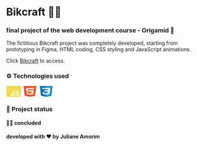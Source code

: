# Bikcraft 🚴‍♀️​
### final project of the web development course - Origamid 🐺

The fictitious Bikcraft project was completely developed, starting from prototyping in Figma, HTML coding, CSS styling and JavaScript animations.

Click [Bikcraft](https://amorimlt.github.io/Bikcraft/) to access.

<h3 id="tecnologias">⚙️ Technologies used</h3>

<div style="display: inline_block">
  <img align="center" alt="Juliane-Js" height="30" width="40" src="https://raw.githubusercontent.com/devicons/devicon/master/icons/javascript/javascript-plain.svg">
  <img align="center" alt="Juliane-HTML" height="30" width="40" src="https://raw.githubusercontent.com/devicons/devicon/master/icons/html5/html5-original.svg">
  <img align="center" alt="Juliane-CSS" height="30" width="40" src="https://raw.githubusercontent.com/devicons/devicon/master/icons/css3/css3-original.svg">
</div>

<h3>📌 Project status</h3>

<h4>👨‍💻 concluded ​​<h4>

developed with ❤️ by Juliane Amorim
